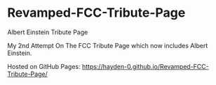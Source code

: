 # Revamped-FCC-Tribute-Page
Albert Einstein Tribute Page 

My 2nd Attempt On The FCC Tribute Page which now includes Albert Einstein.

Hosted on GitHub Pages: https://hayden-0.github.io/Revamped-FCC-Tribute-Page/
